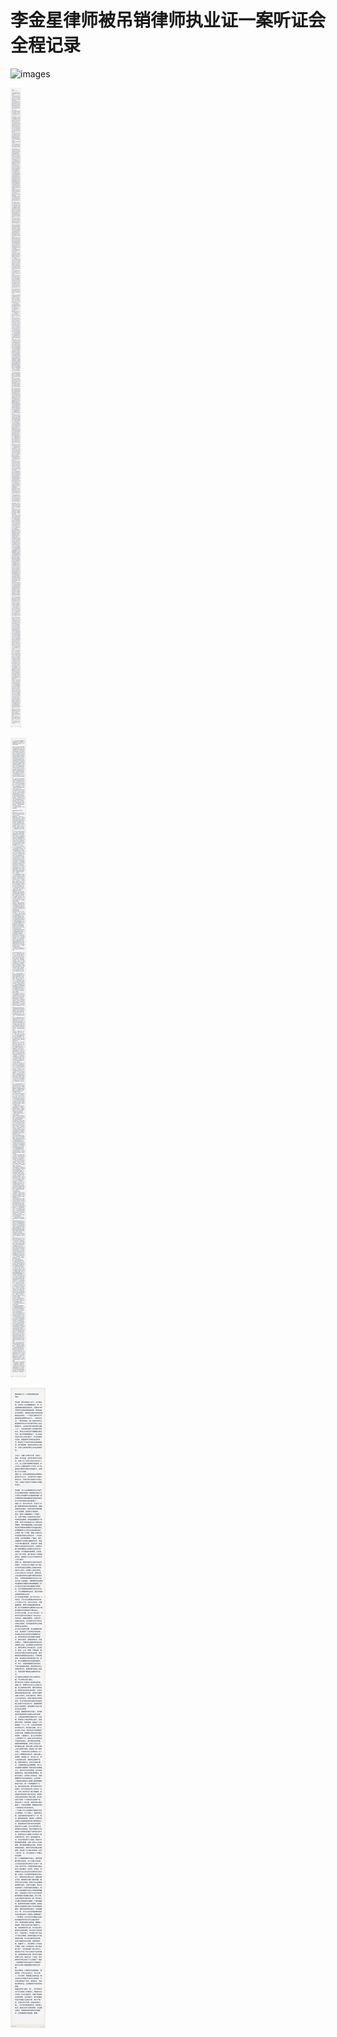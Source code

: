 # 李金星律师被吊销律师执业证一案听证会全程记录

![images](images/1.jpg)

![images](images/2.jpg)

![images](images/3.jpg)

![images](images/4.jpg)

